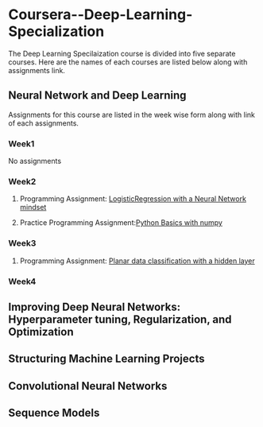 # Coursera--Deep-Learning-Specialization

The Deep Learning Specilaization course is divided into five separate courses. Here are the names of each courses are listed below along with assignments link.

## Neural Network and Deep Learning

Assignments for this course are listed in the week wise form along with link of each assignments.

### Week1

 No assignments

### Week2 

1. Programming Assignment: [LogisticRegression with a Neural Network mindset](./Neural-Networks-and-Deep-Learning/Week2/Logistic_Regression_with_a_Neural_Networ_mindset_v6a.ipynb)

2. Practice Programming Assignment:[Python Basics with numpy](./Neural-Networks-and-Deep-Learning/Week2/Python_Basics_With_Numpy_v3a.ipynb)

### Week3

1. Programming Assignment: [Planar data classification with a hidden layer](/Neural-Networks-and-Deep-Learning/Week3/Planar_data_classification_with_onehidden_layer_v6c.ipynb)

### Week4
  
## Improving Deep Neural Networks: Hyperparameter tuning, Regularization, and Optimization

## Structuring Machine Learning Projects

## Convolutional Neural Networks

## Sequence Models
    

